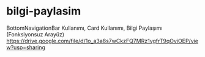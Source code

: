 # bilgi-paylasim
BottomNavigationBar Kullanımı,
Card Kullanımı,
Bilgi Paylaşımı (Fonksiyonsuz Arayüz)
https://drive.google.com/file/d/1o_a3a8s7wCkzFQ7MRz1vgfrT9qOviOEP/view?usp=sharing
